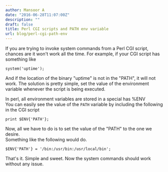 ```yaml
---
author: Mansoor A
date: "2016-06-28T11:07:00Z"
description: ""
draft: false
title: Perl CGI scripts and PATH env variable
url: blog/perl-cgi-path-env
---
```



If you are trying to invoke system commands from a Perl CGI script, chances are it won't work all the time. For example, if your CGI script has something like

```
system('uptime');
```

And if the location of the binary "uptime" is not in the "PATH", it will not work.
The solution is pretty simple, set the value of the environment variable whenever the script is being executed.

In perl, all environment variables are stored in a special has %ENV  
You can easily see the value of the `PATH` variable by including the following in the CGI script

```
print $ENV{'PATH'};
```

Now, all we have to do is to set the value of the "PATH" to the one we desire.  
Something like the following would do.

```
$ENV{'PATH'} = '/bin:/usr/bin:/usr/local/bin';
```

That's it. Simple and sweet. Now the system commands should work without any issue.


